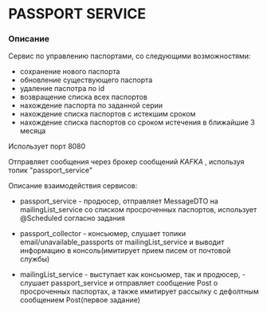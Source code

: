 # PASSPORT SERVICE

### Описание

Сервис по управлению паспортами, со следующими возможностями:
- сохранение нового паспорта
- обновление существующего паспорта
- удаление паспотра по id
- возвращение списка всех паспортов
- нахождение паспорта по заданной серии
- нахождение списка паспортов с истекшим сроком
- нахождение списка паспортов со сроком истечения в ближайшие 3 месяца

Использует порт 8080

Отправляет сообщения через брокер сообщений *KAFKA* , используя топик "passport_service"

Описание взаимодействия сервисов:

- passport_service - продюсер, отправляет MessageDTO на mailingList_service со списком просроченных паспортов, использует @Scheduled согласно задания

- passport_collector - консьюмер, слушает топики email/unavailable_passports от mailingList_service и выводит информацию в консоль(имитирует прием писем от почтовой службы)

- mailingList_service - выступает как консьюмер, так и продюсер, - слушает passport_service и отправляет сообщение Post о просроченных паспортах, а также имитирует рассылку с дефолтным сообщением Post(первое задание)




